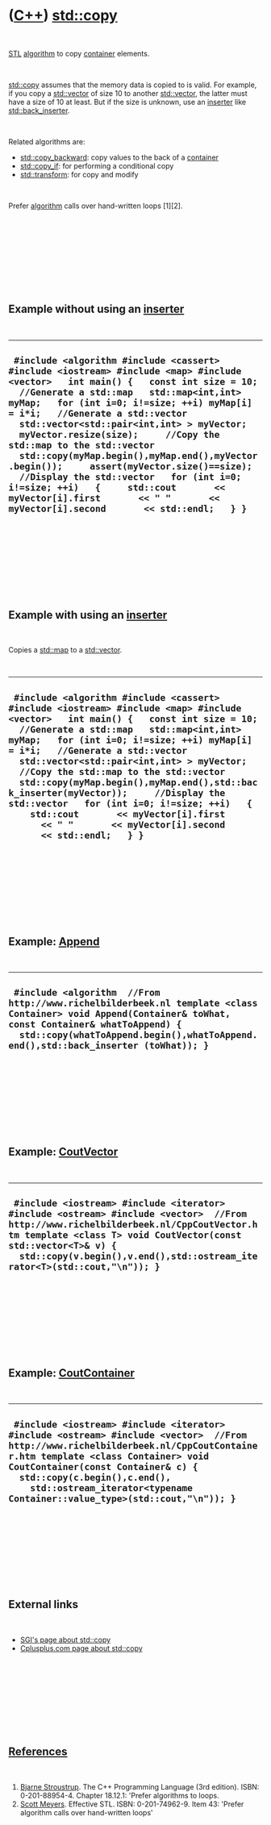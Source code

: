 



 

 

 

 

 

([C++](Cpp.htm)) [std::copy](CppCopy.htm)
=========================================

 

[STL](CppStl.htm) [algorithm](CppAlgorithm.htm) to copy
[container](CppContainer.htm) elements.

 

[std::copy](CppCopy.htm) assumes that the memory data is copied to is
valid. For example, if you copy a [std::vector](CppVector.htm) of size
10 to another [std::vector](CppVector.htm), the latter must have a size
of 10 at least. But if the size is unknown, use an
[inserter](CppInserter.htm) like
[std::back\_inserter](CppBack_inserter.htm).

 

Related algorithms are:

-   [std::copy\_backward](CppCopy_backward.htm): copy values to the back
    of a [container](CppContainer.htm)
-   [std::copy\_if](CppCopy_if.htm): for performing a conditional copy
-   [std::transform](CppTransform.htm): for copy and modify

 

Prefer [algorithm](CppAlgorithm.htm) calls over hand-written loops
\[1\]\[2\].

 

 

 

 

 

Example without using an [inserter](CppInserter.htm)
----------------------------------------------------

 

  ---------------------------------------------------------------------------------------------------------------------------------------------------------------------------------------------------------------------------------------------------------------------------------------------------------------------------------------------------------------------------------------------------------------------------------------------------------------------------------------------------------------------------------------------------------------------------------------------------------------------------------------------------------
  ` #include <algorithm #include <cassert> #include <iostream> #include <map> #include <vector>   int main() {   const int size = 10;   //Generate a std::map   std::map<int,int> myMap;   for (int i=0; i!=size; ++i) myMap[i] = i*i;   //Generate a std::vector   std::vector<std::pair<int,int> > myVector;   myVector.resize(size);     //Copy the std::map to the std::vector   std::copy(myMap.begin(),myMap.end(),myVector.begin());     assert(myVector.size()==size);   //Display the std::vector   for (int i=0; i!=size; ++i)   {     std::cout       << myVector[i].first       << " "       << myVector[i].second       << std::endl;   } }`
  ---------------------------------------------------------------------------------------------------------------------------------------------------------------------------------------------------------------------------------------------------------------------------------------------------------------------------------------------------------------------------------------------------------------------------------------------------------------------------------------------------------------------------------------------------------------------------------------------------------------------------------------------------------

 

 

 

 

 

Example with using an [inserter](CppInserter.htm)
-------------------------------------------------

 

Copies a [std::map](CppMap.htm) to a [std::vector](CppVector.htm).

 

  -----------------------------------------------------------------------------------------------------------------------------------------------------------------------------------------------------------------------------------------------------------------------------------------------------------------------------------------------------------------------------------------------------------------------------------------------------------------------------------------------------------------------------------------------------------------------------------------------------------
  ` #include <algorithm #include <cassert> #include <iostream> #include <map> #include <vector>   int main() {   const int size = 10;   //Generate a std::map   std::map<int,int> myMap;   for (int i=0; i!=size; ++i) myMap[i] = i*i;   //Generate a std::vector   std::vector<std::pair<int,int> > myVector;     //Copy the std::map to the std::vector   std::copy(myMap.begin(),myMap.end(),std::back_inserter(myVector));     //Display the std::vector   for (int i=0; i!=size; ++i)   {     std::cout       << myVector[i].first       << " "       << myVector[i].second       << std::endl;   } }`
  -----------------------------------------------------------------------------------------------------------------------------------------------------------------------------------------------------------------------------------------------------------------------------------------------------------------------------------------------------------------------------------------------------------------------------------------------------------------------------------------------------------------------------------------------------------------------------------------------------------

 

 

 

 

 

Example: [Append](CppAppend.htm)
--------------------------------

 

  ----------------------------------------------------------------------------------------------------------------------------------------------------------------------------------------------------------------------------------------------
  ` #include <algorithm  //From http://www.richelbilderbeek.nl template <class Container> void Append(Container& toWhat, const Container& whatToAppend) {   std::copy(whatToAppend.begin(),whatToAppend.end(),std::back_inserter (toWhat)); }`
  ----------------------------------------------------------------------------------------------------------------------------------------------------------------------------------------------------------------------------------------------

 

 

 

 

 

Example: [CoutVector](CppCoutVector.htm)
----------------------------------------

 

  -----------------------------------------------------------------------------------------------------------------------------------------------------------------------------------------------------------------------------------------------------------------------------------
  ` #include <iostream> #include <iterator> #include <ostream> #include <vector>  //From http://www.richelbilderbeek.nl/CppCoutVector.htm template <class T> void CoutVector(const std::vector<T>& v) {   std::copy(v.begin(),v.end(),std::ostream_iterator<T>(std::cout,"\n")); }`
  -----------------------------------------------------------------------------------------------------------------------------------------------------------------------------------------------------------------------------------------------------------------------------------

 

 

 

 

 

Example: [CoutContainer](CppCoutContainer.htm)
----------------------------------------------

 

  ------------------------------------------------------------------------------------------------------------------------------------------------------------------------------------------------------------------------------------------------------------------------------------------------------------------------------
  ` #include <iostream> #include <iterator> #include <ostream> #include <vector>  //From http://www.richelbilderbeek.nl/CppCoutContainer.htm template <class Container> void CoutContainer(const Container& c) {   std::copy(c.begin(),c.end(),     std::ostream_iterator<typename Container::value_type>(std::cout,"\n")); }`
  ------------------------------------------------------------------------------------------------------------------------------------------------------------------------------------------------------------------------------------------------------------------------------------------------------------------------------

 

 

 

 

 

External links
--------------

 

-   [SGI's page about std::copy](http://www.sgi.com/tech/stl/copy.html)
-   [Cplusplus.com page about
    std::copy](http://www.cplusplus.com/reference/algorithm/copy)

 

 

 

 

 

[References](CppReferences.htm)
-------------------------------

 

1.  [Bjarne Stroustrup](CppBjarneStroustrup.htm). The C++ Programming
    Language (3rd edition). ISBN: 0-201-88954-4. Chapter 18.12.1:
    'Prefer algorithms to loops.
2.  [Scott Meyers](CppScottMeyers.htm). Effective STL.
    ISBN: 0-201-74962-9. Item 43: 'Prefer algorithm calls over
    hand-written loops'

 

 

 

 

 





 



